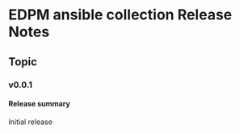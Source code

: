 # EDPM ansible collection Release Notes

## Topic

### v0.0.1

#### Release summary

Initial release
